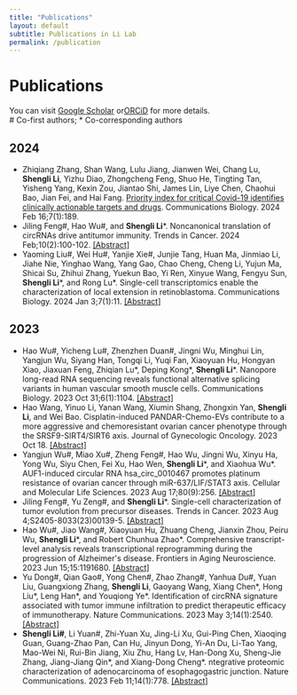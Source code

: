 ```yaml
---
title: "Publications"
layout: default
subtitle: Publications in Li Lab
permalink: /publication
---
```


# Publications

You can visit [Google Scholar](https://scholar.google.com/citations?user=Nzucqw8AAAAJ&hl=en) or[ORCiD](https://orcid.org/0000-0001-5430-303X) for more details.<br>
\# Co-first authors; \* Co-corresponding authors

## 2024
- Zhiqiang Zhang, Shan Wang, Lulu Jiang, Jianwen Wei, Chang Lu, **Shengli Li**, Yizhu Diao, Zhongcheng Feng, Shuo He, Tingting Tan, Yisheng Yang, Kexin Zou, Jiantao Shi, James Lin, Liye Chen, Chaohui Bao, Jian Fei, and Hai Fang. [Priority index for critical Covid-19 identifies clinically actionable targets and drugs](https://pubmed.ncbi.nlm.nih.gov/38366110/). Communications Biology. 2024 Feb 16;7(1):189.
- Jiling Feng#, Hao Wu#, and **Shengli Li***. Noncanonical translation of circRNAs drive antitumor immunity. Trends in Cancer. 2024 Feb;10(2):100-102.
[[Abstract]](https://pubmed.ncbi.nlm.nih.gov/38242823/)
- Yaoming Liu#, Wei Hu#, Yanjie Xie#, Junjie Tang, Huan Ma, Jinmiao Li, Jiahe Nie, Yinghao Wang, Yang Gao, Chao Cheng, Cheng Li, Yujun Ma, Shicai Su, Zhihui Zhang, Yuekun Bao, Yi Ren, Xinyue Wang, Fengyu Sun, **Shengli Li***, and Rong Lu*. Single-cell transcriptomics enable the characterization of local extension in retinoblastoma. Communications Biology. 2024 Jan 3;7(1):11.
[[Abstract]](https://pubmed.ncbi.nlm.nih.gov/38172218/)

## 2023
- Hao Wu#, Yicheng Lu#, Zhenzhen Duan#, Jingni Wu, Minghui Lin, Yangjun Wu, Siyang Han, Tongqi Li, Yuqi Fan, Xiaoyuan Hu, Hongyan Xiao, Jiaxuan Feng, Zhiqian Lu*, Deping Kong*, **Shengli Li***. Nanopore long-read RNA sequencing reveals functional alternative splicing variants in human vascular smooth muscle cells.
 Communications Biology. 2023 Oct 31;6(1):1104.
[[Abstract]](https://pubmed.ncbi.nlm.nih.gov/37907652/)
- Hao Wang, Yinuo Li, Yanan Wang, Xiumin Shang, Zhongxin Yan, **Shengli Li**, and Wei Bao. Cisplatin-induced PANDAR-Chemo-EVs contribute to a more aggressive and chemoresistant ovarian cancer phenotype through the SRSF9-SIRT4/SIRT6 axis. Journal of Gynecologic Oncology. 2023 Oct 18.
[[Abstract]](https://pubmed.ncbi.nlm.nih.gov/37921598/)
- Yangjun Wu#, Miao Xu#, Zheng Feng#, Hao Wu, Jingni Wu, Xinyu Ha, Yong Wu, Siyu Chen, Fei Xu, Hao Wen, **Shengli Li***, and Xiaohua Wu*. AUF1-induced circular RNA hsa_circ_0010467 promotes platinum resistance of ovarian cancer through miR-637/LIF/STAT3 axis. Cellular and Molecular Life Sciences. 2023 Aug 17;80(9):256.
[[Abstract]](https://pubmed.ncbi.nlm.nih.gov/37589744/)
- Jiling Feng#, Yu Zeng#, and **Shengli Li***. Single-cell characterization of tumor evolution from precursor diseases. Trends in Cancer. 2023 Aug 4;S2405-8033(23)00139-5.
[[Abstract]](https://pubmed.ncbi.nlm.nih.gov/37544795/)
- Hao Wu#, Jiao Wang#, Xiaoyuan Hu, Zhuang Cheng, Jianxin Zhou, Peiru Wu, **Shengli Li***, and Robert Chunhua Zhao*. Comprehensive transcript-level analysis reveals transcriptional reprogramming during the progression of Alzheimer's disease. Frontiers in Aging Neuroscience. 2023 Jun 15;15:1191680.
[[Abstract]](https://pubmed.ncbi.nlm.nih.gov/37396652/)
- Yu Dong#, Qian Gao#, Yong Chen#, Zhao Zhang#, Yanhua Du#, Yuan Liu, Guangxiong Zhang, **Shengli Li**, Gaoyang Wang, Xiang Chen*, Hong Liu*, Leng Han*, and Youqiong Ye*. Identification of circRNA signature associated with tumor immune infiltration to predict therapeutic efficacy of immunotherapy. Nature Communications. 2023 May 3;14(1):2540.
[[Abstract]](https://pubmed.ncbi.nlm.nih.gov/37137884/)
- **Shengli Li#**, Li Yuan#, Zhi-Yuan Xu, Jing-Li Xu, Gui-Ping Chen, Xiaoqing Guan, Guang-Zhao Pan, Can Hu, Jinyun Dong, Yi-An Du, Li-Tao Yang, Mao-Wei Ni, Rui-Bin Jiang, Xiu Zhu, Hang Lv, Han-Dong Xu, Sheng-Jie Zhang, Jiang-Jiang Qin*, and Xiang-Dong Cheng*. ntegrative proteomic characterization of adenocarcinoma of esophagogastric junction. Nature Communications. 2023 Feb 11;14(1):778.
[[Abstract]](https://pubmed.ncbi.nlm.nih.gov/36774361/)


